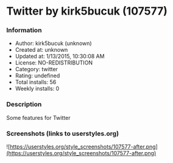 # Twitter by kirk5bucuk (107577)

### Information
- Author: kirk5bucuk (unknown)
- Created at: unknown
- Updated at: 1/13/2015, 10:30:08 AM
- License: NO-REDISTRIBUTION
- Category: twitter
- Rating: undefined
- Total installs: 56
- Weekly installs: 0


### Description
Some features for Twitter


### Screenshots (links to userstyles.org)
![https://userstyles.org/style_screenshots/107577-after.png](https://userstyles.org/style_screenshots/107577-after.png)


